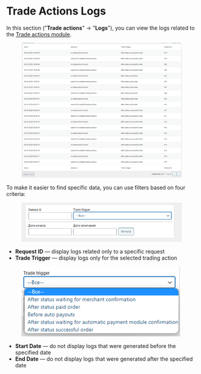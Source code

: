 # Trade Actions Logs

In this section ("**Trade actions**" -> "**Logs**"), you can view the logs related to the [Trade actions module](https://premiumexchanger.com/tradeapi/).

<figure><img src="../../../.gitbook/assets/image (827)_eng.png" alt=""><figcaption></figcaption></figure>

To make it easier to find specific data, you can use filters based on four criteria:

<figure><img src="../../../.gitbook/assets/image (967)_eng.png" alt=""><figcaption></figcaption></figure>

* **Request ID** — display logs related only to a specific request
* **Trade Trigger** — display logs only for the selected trading action

<figure><img src="../../../.gitbook/assets/image (1220)_eng.png" alt=""><figcaption></figcaption></figure>

* **Start Date** — do not display logs that were generated before the specified date
* **End Date** — do not display logs that were generated after the specified date